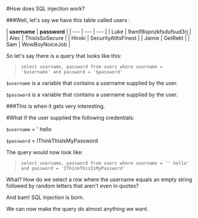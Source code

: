 #How does SQL injection work?

###Well, let's say we have this table called users :

| **username** | **password** |
| --- | --- | --- |
| Luke | 9wnlf8spnzkfsdufsud3rj |
| Alec | ThisIsSoSecure |
| Hiroki | SecurityAtItsFinest |
| Jamie | GetRekt |
| Sam | WowBoyNoiceJob |

So let's say there is a query that looks like this:
>`select username, password from users where username = 
'$username' and password = '$password' `

`$username` is a variable that contains a username supplied by the user.

`$password` is a variable that contains a username supplied by the user.

###This is when it gets very interesting. 

#What if the user supplied the following credentials:

`$username` = ' hello

`$password` = IThinkThisIsMyPassword 

The query would now look like: 

>`select username, password from users where username = '' hello' and password = 'IThinkThisIsMyPassword' `

What? How do we select a row where the username equals an empty string followed by random letters that aren't even in quotes? 

And bam! SQL Injection is born.

We can now make the query do almost anything we want. 













